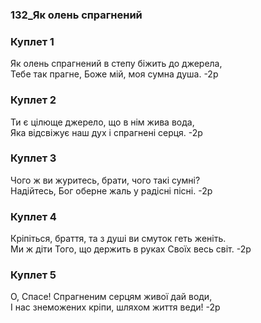 ### 132_Як олень спрагнений
### Куплет 1
Як олень спрагнений в степу біжить до джерела,<br/>Тебе так прагне, Боже мій, моя сумна душа. -2р
### Куплет 2
Ти є цілюще джерело, що в нім жива вода,<br/>Яка відсвіжує наш дух і спрагнені серця. -2р
### Куплет 3
Чого ж ви журитесь, брати, чого такі сумні?<br/>Надійтесь, Бог оберне жаль у радісні пісні. -2р
### Куплет 4
Кріпіться, браття, та з душі ви смуток геть женіть.<br/>Ми ж діти Того, що держить в руках Своїх весь світ. -2р
### Куплет 5
О, Спасе! Спрагненим серцям живої дай води,<br/>І нас знеможених кріпи, шляхом життя веди! -2р

